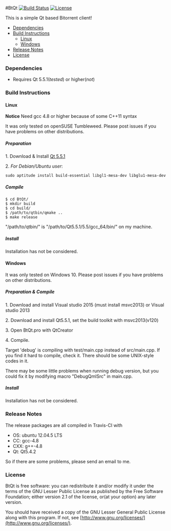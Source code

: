 #BtQt [![Build Status](https://travis-ci.org/ArkBriar/BtQt.svg?branch=master)](https://travis-ci.org/ArkBriar/BtQt) [![License](https://img.shields.io/badge/license-LGPLv2.1%2B-blue.svg)](http://www.gnu.org/licenses/old-licenses/lgpl-2.1.html)

This is a simple Qt based Bitorrent client!

- [Dependencies](#dependencies)
- [Build Instructions](#build-instructions)
    - [Linux](#linux)
    - [Windows](#windows)
- [Release Notes](#release-notes)
- [License](#license)

### Dependencies

+ Requires Qt 5.5.1(*tested*) or higher(*not*)

### Build Instructions 

#### Linux

**Notice**      Need gcc 4.8 or higher because of  some C++11 syntax

It was only tested on openSUSE Tumbleweed. Please post issues if you have problems on other distributions.

##### **Preparation**

1\. Download & Install [Qt 5.5.1](http://download.qt.io/archive/qt/5.5/5.5.1/)

2\. 
*For Debian/Ubuntu user*:

```
sudo aptitude install build-essential libgl1-mesa-dev libglu1-mesa-dev
```

##### **Compile**

``` shell
$ cd BtQt/
$ mkdir build
$ cd build/
$ /path/to/qtbin/qmake ..
$ make release
```

"/path/to/qtbin/" is "/path/to/Qt5.5.1/5.5/gcc_64/bin/" on my machine.

##### **Install**

Installation has not be considered.


#### Windows

It was only tested on Windows 10. Please post issues if you have problems on other distributions.

##### **Preparation & Compile**

1\. Download and install Visual studio 2015 (must install msvc2013) or Visual studio 2013

2\. Download and install Qt5.5.1, set the build toolkit with msvc2013(v120)

3\. Open BtQt.pro with QtCreator

4\. Compile. 

Target 'debug' is compiling with test/main.cpp instead of src/main.cpp. If you find it hard to compile, check it. There should be some UNIX-style codes in it.

There may be some little problems when running debug version, but you could fix it by modifying macro "DebugQmlSrc" in main.cpp.

##### **Install**

Installation has not be considered.

### Release Notes

The release packages are all compiled in Travis-CI with

- OS: ubuntu 12.04.5 LTS
- CC: gcc-4.8
- CXX: g++-4.8
- Qt: Qt5.4.2

So if there are some problems, please send an email to me.

### License

BtQt is free software: you can redistribute it and/or modify it under the terms of the GNU Lesser Public License as published by the Free Software Foundation; either version 2.1 of the license, or(at your option) any later version.

You should have received a copy of the GNU Lesser General Public License along with this program. If not, see [http://www.gnu.org/licenses/](http://www.gnu.org/licenses/).
